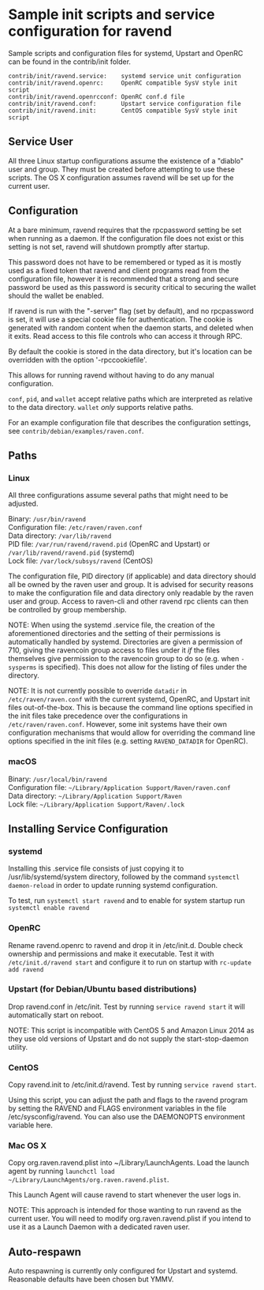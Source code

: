 Sample init scripts and service configuration for ravend
==========================================================

Sample scripts and configuration files for systemd, Upstart and OpenRC
can be found in the contrib/init folder.

    contrib/init/ravend.service:    systemd service unit configuration
    contrib/init/ravend.openrc:     OpenRC compatible SysV style init script
    contrib/init/ravend.openrcconf: OpenRC conf.d file
    contrib/init/ravend.conf:       Upstart service configuration file
    contrib/init/ravend.init:       CentOS compatible SysV style init script

Service User
---------------------------------

All three Linux startup configurations assume the existence of a "diablo" user
and group.  They must be created before attempting to use these scripts.
The OS X configuration assumes ravend will be set up for the current user.

Configuration
---------------------------------

At a bare minimum, ravend requires that the rpcpassword setting be set
when running as a daemon.  If the configuration file does not exist or this
setting is not set, ravend will shutdown promptly after startup.

This password does not have to be remembered or typed as it is mostly used
as a fixed token that ravend and client programs read from the configuration
file, however it is recommended that a strong and secure password be used
as this password is security critical to securing the wallet should the
wallet be enabled.

If ravend is run with the "-server" flag (set by default), and no rpcpassword is set,
it will use a special cookie file for authentication. The cookie is generated with random
content when the daemon starts, and deleted when it exits. Read access to this file
controls who can access it through RPC.

By default the cookie is stored in the data directory, but it's location can be overridden
with the option '-rpccookiefile'.

This allows for running ravend without having to do any manual configuration.

`conf`, `pid`, and `wallet` accept relative paths which are interpreted as
relative to the data directory. `wallet` *only* supports relative paths.

For an example configuration file that describes the configuration settings,
see `contrib/debian/examples/raven.conf`.

Paths
---------------------------------

### Linux

All three configurations assume several paths that might need to be adjusted.

Binary:              `/usr/bin/ravend`  
Configuration file:  `/etc/raven/raven.conf`  
Data directory:      `/var/lib/ravend`  
PID file:            `/var/run/ravend/ravend.pid` (OpenRC and Upstart) or `/var/lib/ravend/ravend.pid` (systemd)  
Lock file:           `/var/lock/subsys/ravend` (CentOS)  

The configuration file, PID directory (if applicable) and data directory
should all be owned by the raven user and group.  It is advised for security
reasons to make the configuration file and data directory only readable by the
raven user and group.  Access to raven-cli and other ravend rpc clients
can then be controlled by group membership.

NOTE: When using the systemd .service file, the creation of the aforementioned
directories and the setting of their permissions is automatically handled by
systemd. Directories are given a permission of 710, giving the ravencoin group
access to files under it _if_ the files themselves give permission to the
ravencoin group to do so (e.g. when `-sysperms` is specified). This does not allow
for the listing of files under the directory.

NOTE: It is not currently possible to override `datadir` in
`/etc/raven/raven.conf` with the current systemd, OpenRC, and Upstart init
files out-of-the-box. This is because the command line options specified in the
init files take precedence over the configurations in
`/etc/raven/raven.conf`. However, some init systems have their own
configuration mechanisms that would allow for overriding the command line
options specified in the init files (e.g. setting `RAVEND_DATADIR` for
OpenRC).

### macOS

Binary:              `/usr/local/bin/ravend`  
Configuration file:  `~/Library/Application Support/Raven/raven.conf`  
Data directory:      `~/Library/Application Support/Raven`  
Lock file:           `~/Library/Application Support/Raven/.lock`  

Installing Service Configuration
-----------------------------------

### systemd

Installing this .service file consists of just copying it to
/usr/lib/systemd/system directory, followed by the command
`systemctl daemon-reload` in order to update running systemd configuration.

To test, run `systemctl start ravend` and to enable for system startup run
`systemctl enable ravend`

### OpenRC

Rename ravend.openrc to ravend and drop it in /etc/init.d.  Double
check ownership and permissions and make it executable.  Test it with
`/etc/init.d/ravend start` and configure it to run on startup with
`rc-update add ravend`

### Upstart (for Debian/Ubuntu based distributions)

Drop ravend.conf in /etc/init.  Test by running `service ravend start`
it will automatically start on reboot.

NOTE: This script is incompatible with CentOS 5 and Amazon Linux 2014 as they
use old versions of Upstart and do not supply the start-stop-daemon utility.

### CentOS

Copy ravend.init to /etc/init.d/ravend. Test by running `service ravend start`.

Using this script, you can adjust the path and flags to the ravend program by
setting the RAVEND and FLAGS environment variables in the file
/etc/sysconfig/ravend. You can also use the DAEMONOPTS environment variable here.

### Mac OS X

Copy org.raven.ravend.plist into ~/Library/LaunchAgents. Load the launch agent by
running `launchctl load ~/Library/LaunchAgents/org.raven.ravend.plist`.

This Launch Agent will cause ravend to start whenever the user logs in.

NOTE: This approach is intended for those wanting to run ravend as the current user.
You will need to modify org.raven.ravend.plist if you intend to use it as a
Launch Daemon with a dedicated raven user.

Auto-respawn
-----------------------------------

Auto respawning is currently only configured for Upstart and systemd.
Reasonable defaults have been chosen but YMMV.
